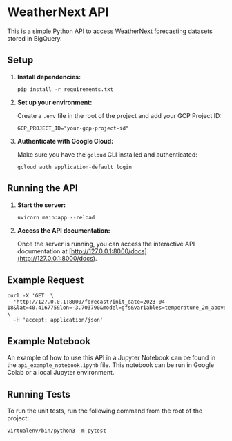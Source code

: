 # WeatherNext API

This is a simple Python API to access WeatherNext forecasting datasets stored in BigQuery.

## Setup

1.  **Install dependencies:**

    ```
    pip install -r requirements.txt
    ```

2.  **Set up your environment:**

    Create a `.env` file in the root of the project and add your GCP Project ID:

    ```
    GCP_PROJECT_ID="your-gcp-project-id"
    ```

3.  **Authenticate with Google Cloud:**

    Make sure you have the `gcloud` CLI installed and authenticated:

    ```
    gcloud auth application-default login
    ```

## Running the API

1.  **Start the server:**

    ```
    uvicorn main:app --reload
    ```

2.  **Access the API documentation:**

    Once the server is running, you can access the interactive API documentation at [http://127.0.0.1:8000/docs](http://127.0.0.1:8000/docs).

## Example Request

```
curl -X 'GET' \
  'http://127.0.0.1:8000/forecast?init_date=2023-04-18&lat=40.416775&lon=-3.703790&model=gfs&variables=temperature_2m_above_ground,total_precipitation_surface' \
  -H 'accept: application/json'
```

## Example Notebook

An example of how to use this API in a Jupyter Notebook can be found in the `api_example_notebook.ipynb` file. This notebook can be run in Google Colab or a local Jupyter environment.

## Running Tests

To run the unit tests, run the following command from the root of the project:

```
virtualenv/bin/python3 -m pytest
```